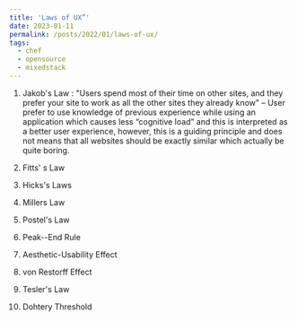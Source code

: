```yaml
---
title: 'Laws of UX”'
date: 2023-01-11
permalink: /posts/2022/01/laws-of-ux/
tags:
  - chef
  - opensource
  - mixedstack
---
```


1. Jakob's Law : "Users spend most of their time on other sites, and they prefer your site to work as all the other sites they already know" – User prefer to use knowledge of previous experience while using an application which causes less “cognitive load” and this is interpreted as a better user experience, however, this is a guiding principle and does not means that all websites should be exactly similar which actually be quite boring.

2. Fitts' s Law

3. Hicks's Laws

4. Millers Law

5. Postel's Law

6. Peak--End Rule

7. Aesthetic-Usability Effect

8. von Restorff Effect

9. Tesler's Law

10. Dohtery Threshold



